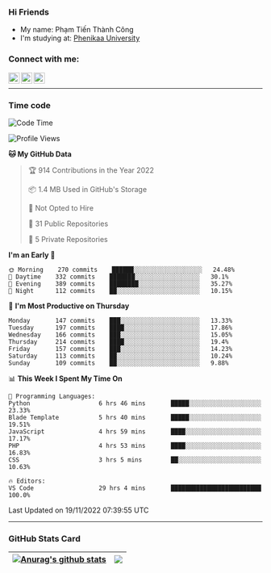 ### Hi Friends

- My name: Phạm Tiến Thành Công
- I'm studying at: [Phenikaa University]


### Connect with me:
[<img align="left" alt="PhamTienThanhCong | Facebook" width="22px" src="https://upload.wikimedia.org/wikipedia/commons/thumb/1/16/Facebook-icon-1.png/640px-Facebook-icon-1.png" />][facebook]
[<img align="left" alt="PhamTienThanhCong | Zalo" width="22px" src="https://www.anphatpc.com.vn/template/anphat_2020v2/images/icon-zalo.jpg" />][zalo]
[<img align="left" alt="PhamTienThanhCong | LinkedIn" width="22px" src="https://cdn3.iconfinder.com/data/icons/inficons/512/linkedin.png" />][linkedin]

<br />

---

### Time code

<!--START_SECTION:waka-->
![Code Time](http://img.shields.io/badge/Code%20Time-732%20hrs%207%20mins-blue)

![Profile Views](http://img.shields.io/badge/Profile%20Views-45-blue)

**🐱 My GitHub Data** 

> 🏆 914 Contributions in the Year 2022
 > 
> 📦 1.4 MB Used in GitHub's Storage 
 > 
> 🚫 Not Opted to Hire
 > 
> 📜 31 Public Repositories 
 > 
> 🔑 5 Private Repositories  
 > 
**I'm an Early 🐤** 

```text
🌞 Morning    270 commits    ██████░░░░░░░░░░░░░░░░░░░   24.48% 
🌆 Daytime    332 commits    ███████░░░░░░░░░░░░░░░░░░   30.1% 
🌃 Evening    389 commits    ████████░░░░░░░░░░░░░░░░░   35.27% 
🌙 Night      112 commits    ██░░░░░░░░░░░░░░░░░░░░░░░   10.15%

```
📅 **I'm Most Productive on Thursday** 

```text
Monday       147 commits    ███░░░░░░░░░░░░░░░░░░░░░░   13.33% 
Tuesday      197 commits    ████░░░░░░░░░░░░░░░░░░░░░   17.86% 
Wednesday    166 commits    ███░░░░░░░░░░░░░░░░░░░░░░   15.05% 
Thursday     214 commits    ████░░░░░░░░░░░░░░░░░░░░░   19.4% 
Friday       157 commits    ███░░░░░░░░░░░░░░░░░░░░░░   14.23% 
Saturday     113 commits    ██░░░░░░░░░░░░░░░░░░░░░░░   10.24% 
Sunday       109 commits    ██░░░░░░░░░░░░░░░░░░░░░░░   9.88%

```


📊 **This Week I Spent My Time On** 

```text
💬 Programming Languages: 
Python                   6 hrs 46 mins       █████░░░░░░░░░░░░░░░░░░░░   23.33% 
Blade Template           5 hrs 40 mins       █████░░░░░░░░░░░░░░░░░░░░   19.51% 
JavaScript               4 hrs 59 mins       ████░░░░░░░░░░░░░░░░░░░░░   17.17% 
PHP                      4 hrs 53 mins       ████░░░░░░░░░░░░░░░░░░░░░   16.83% 
CSS                      3 hrs 5 mins        ██░░░░░░░░░░░░░░░░░░░░░░░   10.63%

🔥 Editors: 
VS Code                  29 hrs 4 mins       █████████████████████████   100.0%

```


 Last Updated on 19/11/2022 07:39:55 UTC
<!--END_SECTION:waka-->

---

### GitHub Stats Card

| <a href="https://github.com/phamtienthanhcong"><img align="center" src="https://github-readme-stats.vercel.app/api?username=PhamTienThanhCong&show_icons=true&include_all_commits=true&theme=buefy&hide_border=true&theme=ocean_dark" alt="Anurag's github stats" /></a> | <a href="https://github.com/phamtienthanhcong"><img align="center" src="https://github-readme-stats.vercel.app/api/top-langs/?username=PhamTienThanhCong&layout=compact&theme=buefy&hide_border=true&theme=ocean_dark" /></a> |
| ------------- | ------------- |

[Phenikaa University]: https://phenikaa-uni.edu.vn/vi
[facebook]: https://www.facebook.com/phamtienthanhcong
[linkedin]: https://linkedin.com/in/phamtienthanhcong
[zalo]: https://zalo.me/0396396332
[tiktok]: https://www.tiktok.com/@phamtienthanhcong
[web]: https://github.com/PhamTienThanhCong/web_dev
[min project]: https://github.com/PhamTienThanhCong/Project-Of-Web
[c and cpp]: https://github.com/PhamTienThanhCong/Code_C_and_Cpro
[python]: https://github.com/PhamTienThanhCong/Python_beginer
